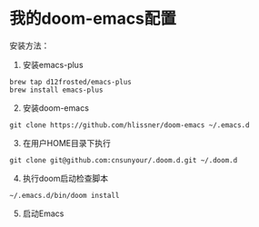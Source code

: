 # 我的doom-emacs配置

安装方法：

1. 安装emacs-plus

``` shell
brew tap d12frosted/emacs-plus
brew install emacs-plus
```
2. 安装doom-emacs

``` shell
git clone https://github.com/hlissner/doom-emacs ~/.emacs.d
```
3. 在用户HOME目录下执行

``` shell
git clone git@github.com:cnsunyour/.doom.d.git ~/.doom.d
```
4. 执行doom启动检查脚本

``` shell
~/.emacs.d/bin/doom install
```
5. 启动Emacs
